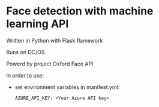 # Face detection with machine learning API

Written in Python with Flask flamework

Runs on DC/OS

Powerd by project Oxford Face API

In order to use:

- set environment variables in manifest.yml:

  ```
  AZURE_API_KEY: <Your Azure API key>
  ```
